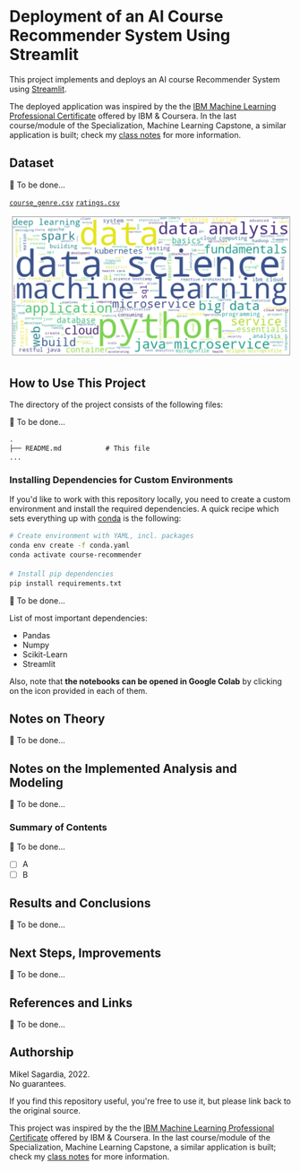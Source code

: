 # Deployment of an AI Course Recommender System Using Streamlit

This project implements and deploys an AI course Recommender System using [Streamlit](https://streamlit.io/).

The deployed application was inspired by the the [IBM Machine Learning Professional Certificate](https://www.coursera.org/professional-certificates/ibm-machine-learning) offered by IBM & Coursera. In the last course/module of the Specialization, Machine Learning Capstone, a similar application is built; check my [class notes](https://github.com/mxagar/machine_learning_ibm/tree/main/06_Capstone_Project/06_Capstone_Recommender_System.md) for more information.

## Dataset

:construction: To be done...

[`course_genre.csv`](https://cf-courses-data.s3.us.cloud-object-storage.appdomain.cloud/IBM-ML321EN-SkillsNetwork/labs/datasets/course_genre.csv)
[`ratings.csv`](https://cf-courses-data.s3.us.cloud-object-storage.appdomain.cloud/IBM-ML321EN-SkillsNetwork/labs/datasets/ratings.csv)

<p style="text-align:center">
  <img src="./assets/word_cloud.png" alt="A wordcloud with the course title." width=1000px>
</p>

## How to Use This Project

The directory of the project consists of the following files:

:construction: To be done...


```
.
├── README.md           # This file
...
```

### Installing Dependencies for Custom Environments

If you'd like to work with this repository locally, you need to create a custom environment and install the required dependencies. A quick recipe which sets everything up with [conda](https://docs.conda.io/en/latest/) is the following:

```bash
# Create environment with YAML, incl. packages
conda env create -f conda.yaml
conda activate course-recommender

# Install pip dependencies
pip install requirements.txt
```

:construction: To be done...

List of most important dependencies:

- Pandas
- Numpy
- Scikit-Learn
- Streamlit

Also, note that **the notebooks can be opened in Google Colab** by clicking on the icon provided in each of them.

## Notes on Theory

:construction: To be done...

## Notes on the Implemented Analysis and Modeling

:construction: To be done...

### Summary of Contents

:construction: To be done...

- [ ] A
- [ ] B

## Results and Conclusions

:construction: To be done...

## Next Steps, Improvements

:construction: To be done...

## References and Links

:construction: To be done...

## Authorship

Mikel Sagardia, 2022.  
No guarantees.

If you find this repository useful, you're free to use it, but please link back to the original source.

This project was inspired by the the [IBM Machine Learning Professional Certificate](https://www.coursera.org/professional-certificates/ibm-machine-learning) offered by IBM & Coursera. In the last course/module of the Specialization, Machine Learning Capstone, a similar application is built; check my [class notes](https://github.com/mxagar/machine_learning_ibm/tree/main/06_Capstone_Project) for more information.
